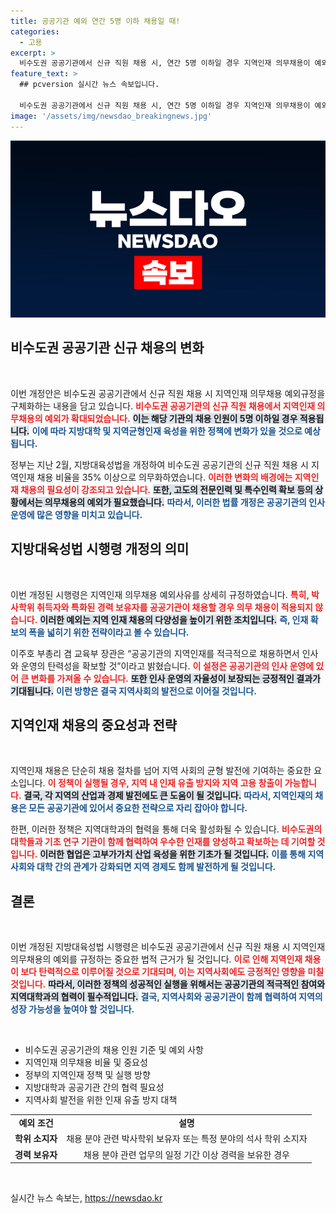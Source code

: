 ```yaml
---
title: 공공기관 예외 연간 5명 이하 채용일 때!
categories:
  - 고용
excerpt: >
  비수도권 공공기관에서 신규 직원 채용 시, 연간 5명 이하일 경우 지역인재 의무채용이 예외로 적용됩니다. 이로써 채용의 자율성이 확대될 전망입니다.
feature_text: >
  ## pcversion 실시간 뉴스 속보입니다.

  비수도권 공공기관에서 신규 직원 채용 시, 연간 5명 이하일 경우 지역인재 의무채용이 예외로 적용됩니다. 이로써 채용의 자율성이 확대될 전망입니다.
image: '/assets/img/newsdao_breakingnews.jpg'
---
```


<p><img src="/assets/img/newsdao_breakingnews.jpg" alt="pcversion 속보" /></p>

<h2 data-ke-size="size26">비수도권 공공기관 신규 채용의 변화</h2>

<p data-ke-size="size16">&nbsp;</p>

<p>이번 개정안은 비수도권 공공기관에서 신규 직원 채용 시 지역인재 의무채용 예외규정을 구체화하는 내용을 담고 있습니다. <b><span style="color: #ee2323;">비수도권 공공기관의 신규 직원 채용에서 지역인재 의무채용의 예외가 확대되었습니다.</span></b> <b><span style="background-color: #21538527;">이는 해당 기관의 채용 인원이 5명 이하일 경우 적용됩니다.</span></b> <b><span style="color: #1a5490;">이에 따라 지방대학 및 지역균형인재 육성을 위한 정책에 변화가 있을 것으로 예상됩니다.</span></b> </p>

<p>정부는 지난 2월, 지방대육성법을 개정하여 비수도권 공공기관의 신규 직원 채용 시 지역인재 채용 비율을 35% 이상으로 의무화하였습니다. <b><span style="color: #ee2323;">이러한 변화의 배경에는 지역인재 채용의 필요성이 강조되고 있습니다.</span></b> <b><span style="background-color: #21538527;">또한, 고도의 전문인력 및 특수인력 확보 등의 상황에서는 의무채용의 예외가 필요했습니다.</span></b> <b><span style="color: #1a5490;">따라서, 이러한 법률 개정은 공공기관의 인사 운영에 많은 영향을 미치고 있습니다.</span></b></p>

<h2 data-ke-size="size26">지방대육성법 시행령 개정의 의미</h2>

<p data-ke-size="size16">&nbsp;</p>

<p>이번 개정된 시행령은 지역인재 의무채용 예외사유를 상세히 규정하였습니다. <b><span style="color: #ee2323;">특히, 박사학위 취득자와 특화된 경력 보유자를 공공기관이 채용할 경우 의무 채용이 적용되지 않습니다.</span></b> <b><span style="background-color: #21538527;">이러한 예외는 지역 인재 채용의 다양성을 높이기 위한 조치입니다.</span></b> <b><span style="color: #1a5490;">즉, 인재 확보의 폭을 넓히기 위한 전략이라고 볼 수 있습니다.</span></b> </p>

<p>이주호 부총리 겸 교육부 장관은 “공공기관의 지역인재를 적극적으로 채용하면서 인사와 운영의 탄력성을 확보할 것”이라고 밝혔습니다. <b><span style="color: #ee2323;">이 설정은 공공기관의 인사 운영에 있어 큰 변화를 가져올 수 있습니다.</span></b> <b><span style="background-color: #21538527;">또한 인사 운영의 자율성이 보장되는 긍정적인 결과가 기대됩니다.</span></b> <b><span style="color: #1a5490;">이런 방향은 결국 지역사회의 발전으로 이어질 것입니다.</span></b> </p>

<h2 data-ke-size="size26">지역인재 채용의 중요성과 전략</h2>

<p data-ke-size="size16">&nbsp;</p>

<p>지역인재 채용은 단순히 채용 절차를 넘어 지역 사회의 균형 발전에 기여하는 중요한 요소입니다. <b><span style="color: #ee2323;">이 정책이 실행될 경우, 지역 내 인재 유출 방지와 지역 고용 창출이 가능합니다.</span></b> <b><span style="background-color: #21538527;">결국, 각 지역의 산업과 경제 발전에도 큰 도움이 될 것입니다.</span></b> <b><span style="color: #1a5490;">따라서, 지역인재의 채용은 모든 공공기관에 있어서 중요한 전략으로 자리 잡아야 합니다.</span></b> </p>

<p>한편, 이러한 정책은 지역대학과의 협력을 통해 더욱 활성화될 수 있습니다. <b><span style="color: #ee2323;">비수도권의 대학들과 기초 연구 기관이 함께 협력하여 우수한 인재를 양성하고 확보하는 데 기여할 것입니다.</span></b> <b><span style="background-color: #21538527;">이러한 협업은 고부가가치 산업 육성을 위한 기초가 될 것입니다.</span></b> <b><span style="color: #1a5490;">이를 통해 지역사회와 대학 간의 관계가 강화되면 지역 경제도 함께 발전하게 될 것입니다.</span></b> </p>

<h2 data-ke-size="size26">결론</h2>

<p data-ke-size="size16">&nbsp;</p>

<p>이번 개정된 지방대육성법 시행령은 비수도권 공공기관에서 신규 직원 채용 시 지역인재 의무채용의 예외를 규정하는 중요한 법적 근거가 될 것입니다. <b><span style="color: #ee2323;">이로 인해 지역인재 채용이 보다 탄력적으로 이루어질 것으로 기대되며, 이는 지역사회에도 긍정적인 영향을 미칠 것입니다.</span></b> <b><span style="background-color: #21538527;">따라서, 이러한 정책의 성공적인 실행을 위해서는 공공기관의 적극적인 참여와 지역대학과의 협력이 필수적입니다.</span></b> <b><span style="color: #1a5490;">결국, 지역사회와 공공기관이 함께 협력하여 지역의 성장 가능성을 높여야 할 것입니다.</span></b> </p>

<p data-ke-size="size16">&nbsp;</p>

<ul>
    <li>비수도권 공공기관의 채용 인원 기준 및 예외 사항</li>
    <li>지역인재 의무채용 비율 및 중요성</li>
    <li>정부의 지역인재 정책 및 실행 방향</li>
    <li>지방대학과 공공기관 간의 협력 필요성</li>
    <li>지역사회 발전을 위한 인재 유출 방지 대책</li>
</ul>

<table style="width: 100%; border-collapse: collapse;">
    <tr>
        <td style="text-align: center; height: 17px;"><b>예외 조건</b></td>
        <td style="text-align: center; height: 17px;"><b>설명</b></td>
    </tr>
    <tr>
        <td style="text-align: center; height: 17px;"><b>학위 소지자</b></td>
        <td style="text-align: center; height: 17px;">채용 분야 관련 박사학위 보유자 또는 특정 분야의 석사 학위 소지자</td>
    </tr>
    <tr>
        <td style="text-align: center; height: 17px;"><b>경력 보유자</b></td>
        <td style="text-align: center; height: 17px;">채용 분야 관련 업무의 일정 기간 이상 경력을 보유한 경우</td>
    </tr>
</table>

<p data-ke-size="size16">&nbsp;</p>
실시간 뉴스 속보는, <a href="https://newsdao.kr" rel="dofollow">https://newsdao.kr</a>


